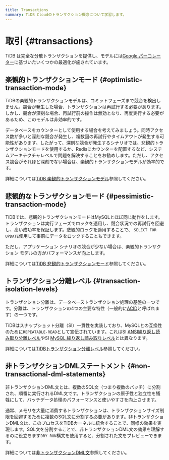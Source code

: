 ```yaml
---
title: Transactions
summary: TiDB Cloudのトランザクション概念について学習します。
---
```


# 取引 {#transactions}

TiDB は完全な分散トランザクションを提供し、モデルには[Google パーコレーター](https://research.google.com/pubs/pub36726.html)に基づいたいくつかの最適化が施されています。

## 楽観的トランザクションモード {#optimistic-transaction-mode}

TiDBの楽観的トランザクションモデルは、コミットフェーズまで競合を検出しません。競合が発生した場合、トランザクションは再試行する必要があります。しかし、競合が深刻な場合、再試行前の操作は無効となり、再度実行する必要があるため、このモデルは非効率的です。

データベースをカウンターとして使用する場合を考えてみましょう。同時アクセス数が多いと深刻な競合が発生し、複数回の再試行やタイムアウトが発生する可能性があります。したがって、深刻な競合が発生するシナリオでは、悲観的トランザクションモードを使用するか、Redisにカウンターを配置するなど、システムアーキテクチャレベルで問題を解決することをお勧めします。ただし、アクセス競合がそれほど深刻でない場合は、楽観的トランザクションモデルが効率的です。

詳細については[TiDB 楽観的トランザクションモデル](/optimistic-transaction.md)参照してください。

## 悲観的なトランザクションモード {#pessimistic-transaction-mode}

TiDBでは、悲観的トランザクションモードはMySQLとほぼ同じ動作をします。トランザクションは実行フェーズでロックを適用し、競合状況での再試行を回避し、高い成功率を保証します。悲観的ロックを適用することで、 `SELECT FOR UPDATE`使用して事前にデータをロックすることもできます。

ただし、アプリケーション シナリオの競合が少ない場合は、楽観的トランザクション モデルの方がパフォーマンスが向上します。

詳細については[TiDB 悲観的トランザクションモード](/pessimistic-transaction.md)参照してください。

## トランザクション分離レベル {#transaction-isolation-levels}

トランザクション分離は、データベーストランザクション処理の基盤の一つです。分離は、トランザクションの4つの主要な特性（一般的に[ACID](/tidb-cloud/tidb-cloud-glossary.md#acid)と呼ばれます）の一つです。

TiDBはスナップショット分離（SI）一貫性を実装しており、MySQLとの互換性のために`REPEATABLE-READ`として宣伝されています。これはSI [ANSI繰り返し読み取り分離レベル](/transaction-isolation-levels.md#difference-between-tidb-and-ansi-repeatable-read)やSI [MySQL 繰り返し読み取りレベル](/transaction-isolation-levels.md#difference-between-tidb-and-mysql-repeatable-read)とは異なります。

詳細については[TiDBトランザクション分離レベル](/transaction-isolation-levels.md)参照してください。

## 非トランザクションDMLステートメント {#non-transactional-dml-statements}

非トランザクションDML文とは、複数のSQL文（つまり複数のバッチ）に分割され、順番に実行されるDML文です。トランザクションの原子性と独立性を犠牲にして、バッチデータ処理のパフォーマンスと使いやすさを向上させます。

通常、メモリを大量に消費するトランザクションは、トランザクションサイズ制限を回避するために複数のSQL文に分割する必要があります。非トランザクションDML文は、このプロセスをTiDBカーネルに統合することで、同様の効果を実現します。SQL文を分割することで、非トランザクションDML文の効果を理解するのに役立ちます`DRY RUN`構文を使用すると、分割された文をプレビューできます。

詳細については[非トランザクションDML文](/non-transactional-dml.md)参照してください。
